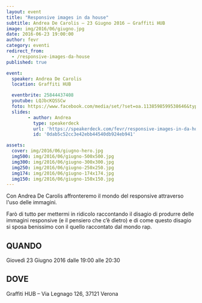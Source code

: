 ```yaml
---
layout: event
title: "Responsive images in da house"
subtitle: Andrea De Carolis – 23 Giugno 2016 – Graffiti HUB
image: img/2016/06/giugno.jpg
date: 2016-06-23 19:00:00
author: fevr
category: eventi
redirect_from:
  - /responsive-images-da-house
published: true

event:
  speaker: Andrea De Carolis
  location: Graffiti HUB

  eventbrite: 25844437408
  youtube: LQJbcKQSSCw
  foto: https://www.facebook.com/media/set/?set=oa.1138598599538646&type=3
  slides:
        - author: Andrea
          type: speakerdeck
          url: 'https://speakerdeck.com/fevr/responsive-images-in-da-house'
          id: '0dab5c52cc3e42ebb44540db924eb941'

assets:
  cover: img/2016/06/giugno-hero.jpg
  img500: img/2016/06/giugno-500x500.jpg
  img300: img/2016/06/giugno-300x300.jpg
  img250: img/2016/06/giugno-250x250.jpg
  img174: img/2016/06/giugno-174x174.jpg
  img150: img/2016/06/giugno-150x150.jpg
---
```


Con Andrea De Carolis affronteremo il mondo del responsive attraverso l'uso delle immagini.

Farò di tutto per mettermi in ridicolo raccontando il disagio di produrre
delle immagini responsive (e il pensiero che c’è dietro) e di come questo disagio
si sposa benissimo con il quello raccontato dal mondo rap.


## QUANDO
Giovedì 23 Giugno 2016 dalle 19:00 alle 20:30

## DOVE
Graffiti HUB – Via Legnago 126, 37121 Verona